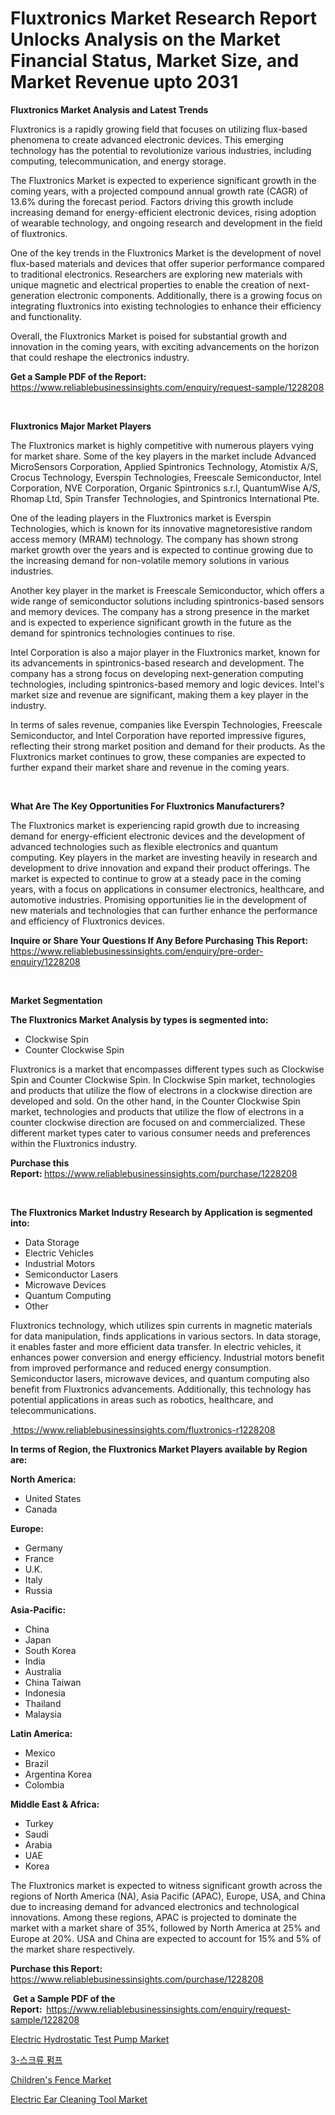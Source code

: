 <p><h1>Fluxtronics Market Research Report Unlocks Analysis on the Market Financial Status, Market Size, and Market Revenue upto 2031</h1></p><p><strong>Fluxtronics Market Analysis and Latest Trends</strong></p>
<p><p>Fluxtronics is a rapidly growing field that focuses on utilizing flux-based phenomena to create advanced electronic devices. This emerging technology has the potential to revolutionize various industries, including computing, telecommunication, and energy storage. </p><p>The Fluxtronics Market is expected to experience significant growth in the coming years, with a projected compound annual growth rate (CAGR) of 13.6% during the forecast period. Factors driving this growth include increasing demand for energy-efficient electronic devices, rising adoption of wearable technology, and ongoing research and development in the field of fluxtronics.</p><p>One of the key trends in the Fluxtronics Market is the development of novel flux-based materials and devices that offer superior performance compared to traditional electronics. Researchers are exploring new materials with unique magnetic and electrical properties to enable the creation of next-generation electronic components. Additionally, there is a growing focus on integrating fluxtronics into existing technologies to enhance their efficiency and functionality.</p><p>Overall, the Fluxtronics Market is poised for substantial growth and innovation in the coming years, with exciting advancements on the horizon that could reshape the electronics industry.</p></p>
<p><strong>Get a Sample PDF of the Report:&nbsp;</strong> <a href="https://www.reliablebusinessinsights.com/enquiry/request-sample/1228208">https://www.reliablebusinessinsights.com/enquiry/request-sample/1228208</a></p>
<p>&nbsp;</p>
<p><strong>Fluxtronics Major Market Players</strong></p>
<p><p>The Fluxtronics market is highly competitive with numerous players vying for market share. Some of the key players in the market include Advanced MicroSensors Corporation, Applied Spintronics Technology, Atomistix A/S, Crocus Technology, Everspin Technologies, Freescale Semiconductor, Intel Corporation, NVE Corporation, Organic Spintronics s.r.l, QuantumWise A/S, Rhomap Ltd, Spin Transfer Technologies, and Spintronics International Pte.</p><p>One of the leading players in the Fluxtronics market is Everspin Technologies, which is known for its innovative magnetoresistive random access memory (MRAM) technology. The company has shown strong market growth over the years and is expected to continue growing due to the increasing demand for non-volatile memory solutions in various industries.</p><p>Another key player in the market is Freescale Semiconductor, which offers a wide range of semiconductor solutions including spintronics-based sensors and memory devices. The company has a strong presence in the market and is expected to experience significant growth in the future as the demand for spintronics technologies continues to rise.</p><p>Intel Corporation is also a major player in the Fluxtronics market, known for its advancements in spintronics-based research and development. The company has a strong focus on developing next-generation computing technologies, including spintronics-based memory and logic devices. Intel's market size and revenue are significant, making them a key player in the industry.</p><p>In terms of sales revenue, companies like Everspin Technologies, Freescale Semiconductor, and Intel Corporation have reported impressive figures, reflecting their strong market position and demand for their products. As the Fluxtronics market continues to grow, these companies are expected to further expand their market share and revenue in the coming years.</p></p>
<p>&nbsp;</p>
<p><strong>What Are The Key Opportunities For Fluxtronics Manufacturers?</strong></p>
<p><p>The Fluxtronics market is experiencing rapid growth due to increasing demand for energy-efficient electronic devices and the development of advanced technologies such as flexible electronics and quantum computing. Key players in the market are investing heavily in research and development to drive innovation and expand their product offerings. The market is expected to continue to grow at a steady pace in the coming years, with a focus on applications in consumer electronics, healthcare, and automotive industries. Promising opportunities lie in the development of new materials and technologies that can further enhance the performance and efficiency of Fluxtronics devices.</p></p>
<p><strong>Inquire or Share Your Questions If Any Before Purchasing This Report:</strong> <a href="https://www.reliablebusinessinsights.com/enquiry/pre-order-enquiry/1228208">https://www.reliablebusinessinsights.com/enquiry/pre-order-enquiry/1228208</a></p>
<p>&nbsp;</p>
<p><strong>Market Segmentation</strong></p>
<p><strong>The Fluxtronics Market Analysis by types is segmented into:</strong></p>
<p><ul><li>Clockwise Spin</li><li>Counter Clockwise Spin</li></ul></p>
<p><p>Fluxtronics is a market that encompasses different types such as Clockwise Spin and Counter Clockwise Spin. In Clockwise Spin market, technologies and products that utilize the flow of electrons in a clockwise direction are developed and sold. On the other hand, in the Counter Clockwise Spin market, technologies and products that utilize the flow of electrons in a counter clockwise direction are focused on and commercialized. These different market types cater to various consumer needs and preferences within the Fluxtronics industry.</p></p>
<p><strong>Purchase this Report:&nbsp;</strong><a href="https://www.reliablebusinessinsights.com/purchase/1228208">https://www.reliablebusinessinsights.com/purchase/1228208</a></p>
<p>&nbsp;</p>
<p><strong>The Fluxtronics Market Industry Research by Application is segmented into:</strong></p>
<p><ul><li>Data Storage</li><li>Electric Vehicles</li><li>Industrial Motors</li><li>Semiconductor Lasers</li><li>Microwave Devices</li><li>Quantum Computing</li><li>Other</li></ul></p>
<p><p>Fluxtronics technology, which utilizes spin currents in magnetic materials for data manipulation, finds applications in various sectors. In data storage, it enables faster and more efficient data transfer. In electric vehicles, it enhances power conversion and energy efficiency. Industrial motors benefit from improved performance and reduced energy consumption. Semiconductor lasers, microwave devices, and quantum computing also benefit from Fluxtronics advancements. Additionally, this technology has potential applications in areas such as robotics, healthcare, and telecommunications.</p></p>
<p><a href="https://www.reliablebusinessinsights.com/fluxtronics-r1228208">&nbsp;https://www.reliablebusinessinsights.com/fluxtronics-r1228208</a></p>
<p><strong>In terms of Region, the Fluxtronics Market Players available by Region are:</strong></p>
<p>
    <p> <strong> North America: </strong>
        <ul>
            <li>United States</li>
            <li>Canada</li>
        </ul>
        </p> 
    <p> <strong> Europe: </strong>
        <ul>
            <li>Germany</li>
            <li>France</li>
            <li>U.K.</li>
            <li>Italy</li>
            <li>Russia</li>
        </ul>
        </p> 
    <p> <strong> Asia-Pacific: </strong>
        <ul>
            <li>China</li>
            <li>Japan</li>
            <li>South Korea</li>
            <li>India</li>
            <li>Australia</li>
            <li>China Taiwan</li>
            <li>Indonesia</li>
            <li>Thailand</li>
            <li>Malaysia</li>
        </ul>
        </p> 
    <p> <strong> Latin America: </strong>
        <ul>
            <li>Mexico</li>
            <li>Brazil</li>
            <li>Argentina Korea</li>
            <li>Colombia</li>
        </ul>
        </p> 
    <p> <strong> Middle East & Africa: </strong>
        <ul>
            <li>Turkey</li>
            <li>Saudi</li>
            <li>Arabia</li>
            <li>UAE</li>
            <li>Korea</li>
        </ul>
    </p>
    </p>
<p><p>The Fluxtronics market is expected to witness significant growth across the regions of North America (NA), Asia Pacific (APAC), Europe, USA, and China due to increasing demand for advanced electronics and technological innovations. Among these regions, APAC is projected to dominate the market with a market share of 35%, followed by North America at 25% and Europe at 20%. USA and China are expected to account for 15% and 5% of the market share respectively.</p></p>
<p><strong>Purchase this Report: </strong><a href="https://www.reliablebusinessinsights.com/purchase/1228208">https://www.reliablebusinessinsights.com/purchase/1228208</a></p>
<p>&nbsp;<strong>Get a Sample PDF of the Report:&nbsp;&nbsp;</strong><a href="https://www.reliablebusinessinsights.com/enquiry/request-sample/1228208">https://www.reliablebusinessinsights.com/enquiry/request-sample/1228208</a></p>
<p><strong></strong></p>
<p><p><a href="https://issuu.com/reportprime-2/docs/electric-hydrostatic-test-pump-market-size-2030.pp">Electric Hydrostatic Test Pump Market</a></p><p><a href="https://github.com/RonSpencer61/Market-Research-Report-List-1/blob/main/1870960155236.md">3-스크류 펌프</a></p><p><a href="https://github.com/okotobwrhuteie/Market-Research-Report-List-3/blob/main/childrens-fence-market.md">Children's Fence Market</a></p><p><a href="https://github.com/LeilaniWyman2021/Market-Research-Report-List-1/blob/main/electric-ear-cleaning-tool-market.md">Electric Ear Cleaning Tool Market</a></p></p>